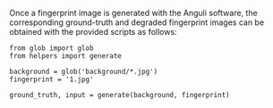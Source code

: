 Once a fingerprint image is generated with the Anguli software, the corresponding ground-truth and degraded fingerprint images can be obtained with the provided scripts as follows:

```
from glob import glob
from helpers import generate

background = glob('background/*.jpg')
fingerprint = '1.jpg'

ground_truth, input = generate(background, fingerprint)
```
